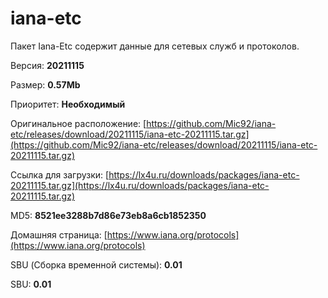 # iana-etc

Пакет Iana-Etc содержит данные для сетевых служб и протоколов.

Версия: **20211115**

Размер: **0.57Mb**

Приоритет: **Необходимый**

Оригинальное расположение: [https://github.com/Mic92/iana-etc/releases/download/20211115/iana-etc-20211115.tar.gz](https://github.com/Mic92/iana-etc/releases/download/20211115/iana-etc-20211115.tar.gz)

Ссылка для загрузки: [https://lx4u.ru/downloads/packages/iana-etc-20211115.tar.gz](https://lx4u.ru/downloads/packages/iana-etc-20211115.tar.gz)

MD5: **8521ee3288b7d86e73eb8a6cb1852350**

Домашняя страница: [https://www.iana.org/protocols](https://www.iana.org/protocols)

SBU (Сборка временной системы): **0.01**

SBU: **0.01**